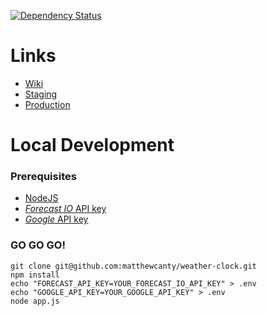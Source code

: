 [![Dependency Status](https://dependencyci.com/github/matthewcanty/weather-clock/badge)](https://dependencyci.com/github/matthewcanty/weather-clock)

# Links
* [Wiki](https://github.com/matthewcanty/weather-clock/wiki)
* [Staging](https://analog-weather-clock-staging.herokuapp.com/)
* [Production](http://weatherclock.matthewcanty.co.uk/)

# Local Development
### Prerequisites
* [NodeJS](https://nodejs.org/en/)
* [_Forecast IO_ API key](https://developer.forecast.io/)
* [_Google_ API key](https://developers.google.com/maps/documentation/javascript/get-api-key)

### GO GO GO!
```
git clone git@github.com:matthewcanty/weather-clock.git
npm install
echo "FORECAST_API_KEY=YOUR_FORECAST_IO_API_KEY" > .env
echo "GOOGLE_API_KEY=YOUR_GOOGLE_API_KEY" > .env
node app.js
```
